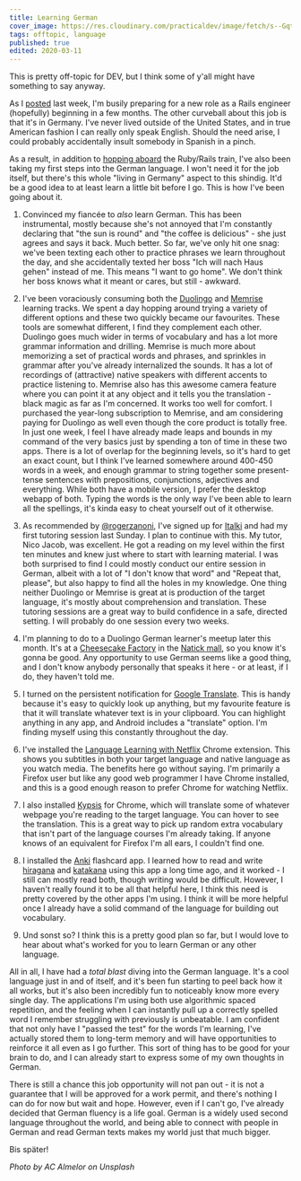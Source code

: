 ```yaml
---
title: Learning German
cover_image: https://res.cloudinary.com/practicaldev/image/fetch/s--GqtF5hLq--/c_imagga_scale,f_auto,fl_progressive,h_420,q_auto,w_1000/https://dev-to-uploads.s3.amazonaws.com/i/xa502iq82t4yazpnwhqt.jpg
tags: offtopic, language
published: true
edited: 2020-03-11
---
```

This is pretty off-topic for DEV, but I think some of y'all might have something to say anyway.

As I [posted](https://dev.to/deciduously/ben-2978) last week, I'm busily preparing for a new role as a Rails engineer (hopefully) beginning in a few months.  The other curveball about this job is that it's in Germany.  I've never lived outside of the United States, and in true American fashion I can really only speak English.  Should the need arise, I could probably accidentally insult somebody in Spanish in a pinch.

As a result, in addition to [hopping aboard](https://dev.to/deciduously/getting-cozy-with-ruby-1l6f) the Ruby/Rails train, I've also been taking my first steps into the German language.  I won't need it for the job itself, but there's this whole "living in Germany" aspect to this shindig.  It'd be a good idea to at least learn a little bit before I go.  This is how I've been going about it.

1. Convinced my fiancée to *also* learn German.  This has been instrumental, mostly because she's not annoyed that I'm constantly declaring that "the sun is round" and "the coffee is delicious" - she just agrees and says it back.  Much better.  So far, we've only hit one snag: we've been texting each other to practice phrases we learn throughout the day, and she accidentally texted her boss "Ich will nach Haus gehen" instead of me.  This means "I want to go home".  We don't think her boss knows what it meant or cares, but still - awkward.

1. I've been voraciously consuming both the [Duolingo](https://www.duolingo.com/learn) and [Memrise](https://www.memrise.com/home/) learning tracks.  We spent a day hopping around trying a variety of different options and these two quickly became our favourites.  These tools are somewhat different, I find they complement each other.  Duolingo goes much wider in terms of vocabulary and has a lot more grammar information and drilling.  Memrise is much more about memorizing a set of practical words and phrases, and sprinkles in grammar after you've already internalized the sounds.  It has a lot of recordings of (attractive) native speakers with different accents to practice listening to.  Memrise also has this awesome camera feature where you can point it at any object and it tells you the translation - black magic as far as I'm concerned.  It works too well for comfort.  I purchased the year-long subscription to Memrise, and am considering paying for Duolingo as well even though the core product is totally free.  In just one week, I feel I have already made leaps and bounds in my command of the very basics just by spending a ton of time in these two apps.  There is a lot of overlap for the beginning levels, so it's hard to get an exact count, but I think I've learned somewhere around 400-450 words in a week, and enough grammar to string together some present-tense sentences with prepositions, conjunctions, adjectives and everything.  While both have a mobile version, I prefer the desktop webapp of both.  Typing the words is the only way I've been able to learn all the spellings, it's kinda easy to cheat yourself out of it otherwise.

1. As recommended by [@rogerzanoni](https://dev.to/rogerzanoni), I've signed up for [Italki](https://www.italki.com/dashboard) and had my first tutoring session last Sunday.  I plan to continue with this.  My tutor, Nico Jacob, was excellent.  He got a reading on my level within the first ten minutes and knew just where to start with learning material.  I was both surprised to find I could mostly conduct our entire session in German, albeit with a lot of "I don't know that word" and "Repeat that, please", but also happy to find all the holes in my knowledge.  One thing neither Duolingo or Memrise is great at is production of the target language, it's mostly about comprehension and translation.  These tutoring sessions are a great way to build confidence in a safe, directed setting.  I will probably do one session every two weeks.

1. I'm planning to do to a Duolingo German learner's meetup later this month.  It's at a [Cheesecake Factory](https://www.thecheesecakefactory.com/) in the [Natick mall](https://www.natickmall.com/en.html), so you know it's gonna be good.  Any opportunity to use German seems like a good thing, and I don't know anybody personally that speaks it here - or at least, if I do, they haven't told me.

1. I turned on the persistent notification for [Google Translate](https://translate.google.com/).  This is handy because it's easy to quickly look up anything, but my favourite feature is that it will translate whatever text is in your clipboard.  You can highlight anything in any app, and Android includes a "translate" option.  I'm finding myself using this constantly throughout the day.

1. I've installed the [Language Learning with Netflix](http://languagelearningwithnetflix.com/) Chrome extension.  This shows you subtitles in both your target language and native language as you watch media.  The benefits here go without saying.  I'm primarily a Firefox user but like any good web programmer I have Chrome installed, and this is a good enough reason to prefer Chrome for watching Netflix.

1. I also installed [Kypsis](https://chrome.google.com/webstore/detail/kypsis-language-immersion/ddkbjollcgaccneogdbnjadkcbocgcof) for Chrome, which will translate some of whatever webpage you're reading to the target language.  You can hover to see the translation.  This is a great way to pick up random extra vocabulary that isn't part of the language courses I'm already taking.  If anyone knows of an equivalent for Firefox I'm all ears, I couldn't find one.

1. I installed the [Anki](https://apps.ankiweb.net/) flashcard app.  I learned how to read and write [hiragana](https://en.wikipedia.org/wiki/Hiragana) and [katakana](https://en.wikipedia.org/wiki/Katakana) using this app a long time ago, and it worked - I still can mostly read both, though writing would be difficult.  However, I haven't really found it to be all that helpful here, I think this need is pretty covered by the other apps I'm using.  I think it will be more helpful once I already have a solid command of the language for building out vocabulary.

1. Und sonst so?  I think this is a pretty good plan so far, but I would love to hear about what's worked for you to learn German or any other language.

All in all, I have had a *total blast* diving into the German language.  It's a cool language just in and of itself, and it's been fun starting to peel back how it all works, but it's also been incredibly fun to noticeably know more every single day.  The applications I'm using both use algorithmic spaced repetition, and the feeling when I can instantly pull up a correctly spelled word I remember struggling with previously is unbeatable.  I am confident that not only have I "passed the test" for the words I'm learning, I've actually stored them to long-term memory and will have opportunities to reinforce it all even as I go further.  This sort of thing has to be good for your brain to do, and I can already start to express some of my own thoughts in German.

There is still a chance this job opportunity will not pan out - it is not a guarantee that I will be approved for a work permit, and there's nothing I can do for now but wait and hope.  However, even if I can't go, I've already decided that German fluency is a life goal.  German is a widely used second language throughout the world, and being able to connect with people in German and read German texts makes my world just that much bigger.

Bis später!

*Photo by AC Almelor on Unsplash*